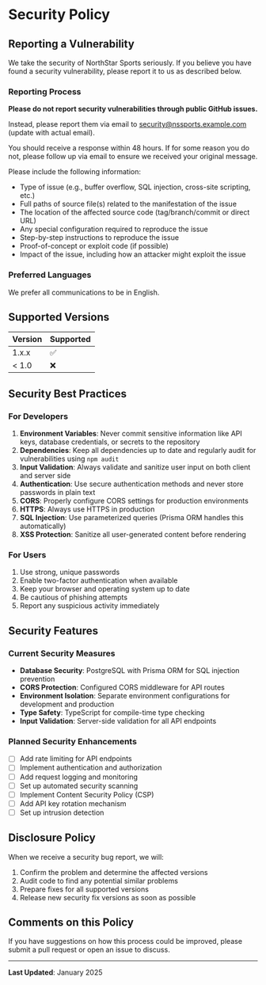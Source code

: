 # Security Policy

## Reporting a Vulnerability

We take the security of NorthStar Sports seriously. If you believe you have found a security vulnerability, please report it to us as described below.

### Reporting Process

**Please do not report security vulnerabilities through public GitHub issues.**

Instead, please report them via email to security@nssports.example.com (update with actual email).

You should receive a response within 48 hours. If for some reason you do not, please follow up via email to ensure we received your original message.

Please include the following information:

- Type of issue (e.g., buffer overflow, SQL injection, cross-site scripting, etc.)
- Full paths of source file(s) related to the manifestation of the issue
- The location of the affected source code (tag/branch/commit or direct URL)
- Any special configuration required to reproduce the issue
- Step-by-step instructions to reproduce the issue
- Proof-of-concept or exploit code (if possible)
- Impact of the issue, including how an attacker might exploit the issue

### Preferred Languages

We prefer all communications to be in English.

## Supported Versions

| Version | Supported          |
| ------- | ------------------ |
| 1.x.x   | :white_check_mark: |
| < 1.0   | :x:                |

## Security Best Practices

### For Developers

1. **Environment Variables**: Never commit sensitive information like API keys, database credentials, or secrets to the repository
2. **Dependencies**: Keep all dependencies up to date and regularly audit for vulnerabilities using `npm audit`
3. **Input Validation**: Always validate and sanitize user input on both client and server side
4. **Authentication**: Use secure authentication methods and never store passwords in plain text
5. **CORS**: Properly configure CORS settings for production environments
6. **HTTPS**: Always use HTTPS in production
7. **SQL Injection**: Use parameterized queries (Prisma ORM handles this automatically)
8. **XSS Protection**: Sanitize all user-generated content before rendering

### For Users

1. Use strong, unique passwords
2. Enable two-factor authentication when available
3. Keep your browser and operating system up to date
4. Be cautious of phishing attempts
5. Report any suspicious activity immediately

## Security Features

### Current Security Measures

- **Database Security**: PostgreSQL with Prisma ORM for SQL injection prevention
- **CORS Protection**: Configured CORS middleware for API routes
- **Environment Isolation**: Separate environment configurations for development and production
- **Type Safety**: TypeScript for compile-time type checking
- **Input Validation**: Server-side validation for all API endpoints

### Planned Security Enhancements

- [ ] Add rate limiting for API endpoints
- [ ] Implement authentication and authorization
- [ ] Add request logging and monitoring
- [ ] Set up automated security scanning
- [ ] Implement Content Security Policy (CSP)
- [ ] Add API key rotation mechanism
- [ ] Set up intrusion detection

## Disclosure Policy

When we receive a security bug report, we will:

1. Confirm the problem and determine the affected versions
2. Audit code to find any potential similar problems
3. Prepare fixes for all supported versions
4. Release new security fix versions as soon as possible

## Comments on this Policy

If you have suggestions on how this process could be improved, please submit a pull request or open an issue to discuss.

---

**Last Updated**: January 2025
